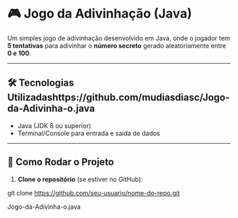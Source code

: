 # 🎮 Jogo da Adivinhação (Java)

Um simples jogo de adivinhação desenvolvido em Java, onde o jogador tem **5 tentativas** para adivinhar o **número secreto** gerado aleatoriamente entre **0 e 100**.

---

## 🛠 Tecnologias Utilizadashttps://github.com/mudiasdiasc/Jogo-da-Adivinha-o.java

- Java (JDK 8 ou superior)
- Terminal/Console para entrada e saída de dados

---

## 🚀 Como Rodar o Projeto

1. **Clone o repositório** (se estiver no GitHub):


git clone https://github.com/seu-usuario/nome-do-repo.git

Jogo-da-Adivinha-o.java
